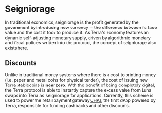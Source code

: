 # Seigniorage

In traditional economics, seigniorage is the profit generated by the government by introducing new currency -- the difference between its face value and the cost it took to produce it. As Terra's economy features an dynamic self-adjusting monetary supply, driven by algorithmic monetary and fiscal policies written into the protocol, the concept of seigniorage also exists here.


## Discounts

Unlike in traditional money systems where there is a cost to printing money (i.e. paper and metal coins for physical tender), the cost of issuing new Terra stablecoins is **near zero**. With the benefit of being completely digital, the Terra protocol is able to instantly capture the excess value from Luna swaps into Terra as seigniorage for applications. Currently, this scheme is used to power the retail payment gateway [CHAI](https://chai.finance), the first dApp powered by Terra, responsible for funding cashbacks and other discounts.